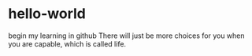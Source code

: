 # hello-world
begin my learning in github
There will just be more choices for you when you are capable, which is called life.
